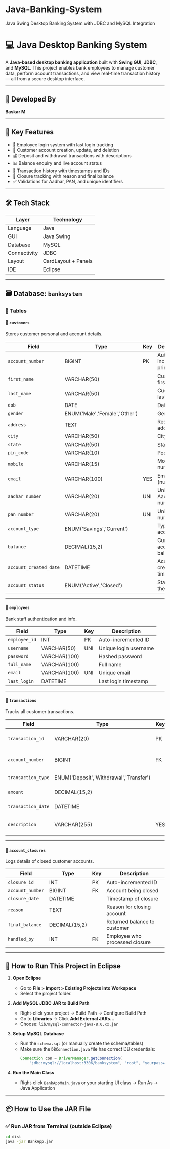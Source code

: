 # Java-Banking-System
Java Swing Desktop Banking System with JDBC and MySQL Integration

# 💻 Java Desktop Banking System

A **Java-based desktop banking application** built with **Swing GUI**, **JDBC**, and **MySQL**. This project enables bank employees to manage customer data, perform account transactions, and view real-time transaction history — all from a secure desktop interface.

---

## 🔑 Developed By
**Baskar M**

---

## 🚀 Key Features

- 🔐 Employee login system with last login tracking
- 👤 Customer account creation, update, and deletion
- 💰 Deposit and withdrawal transactions with descriptions
- 📊 Balance enquiry and live account status
- 📜 Transaction history with timestamps and IDs
- 📝 Closure tracking with reason and final balance
- ✅ Validations for Aadhar, PAN, and unique identifiers

---

## 🛠️ Tech Stack

| Layer        | Technology       |
|--------------|------------------|
| Language     | Java             |
| GUI          | Java Swing       |
| Database     | MySQL            |
| Connectivity | JDBC             |
| Layout       | CardLayout + Panels |
| IDE          | Eclipse          |

---

## 🗃️ Database: `banksystem`

### 📁 Tables

#### 🔹 `customers`
Stores customer personal and account details.

| Field                | Type                          | Key  | Description                      |
|---------------------|-------------------------------|------|----------------------------------|
| `account_number`     | BIGINT                        | PK   | Auto-incremented primary key     |
| `first_name`         | VARCHAR(50)                   |      | Customer's first name            |
| `last_name`          | VARCHAR(50)                   |      | Customer's last name             |
| `dob`                | DATE                          |      | Date of birth                    |
| `gender`             | ENUM('Male','Female','Other') |      | Gender                           |
| `address`            | TEXT                          |      | Residential address              |
| `city`               | VARCHAR(50)                   |      | City                             |
| `state`              | VARCHAR(50)                   |      | State                            |
| `pin_code`           | VARCHAR(10)                   |      | Postal code                      |
| `mobile`             | VARCHAR(15)                   |      | Mobile number                    |
| `email`              | VARCHAR(100)                  | YES  | Email (nullable)                 |
| `aadhar_number`      | VARCHAR(20)                   | UNI  | Unique Aadhar number             |
| `pan_number`         | VARCHAR(20)                   | UNI  | Unique PAN number                |
| `account_type`       | ENUM('Savings','Current')     |      | Type of account                  |
| `balance`            | DECIMAL(15,2)                 |      | Current account balance          |
| `account_created_date` | DATETIME                   |      | Account creation timestamp       |
| `account_status`     | ENUM('Active','Closed')       |      | Status of the account            |

---

#### 🔹 `employees`
Bank staff authentication and info.

| Field        | Type          | Key  | Description                      |
|--------------|---------------|------|----------------------------------|
| `employee_id`| INT           | PK   | Auto-incremented ID              |
| `username`   | VARCHAR(50)   | UNI  | Unique login username            |
| `password`   | VARCHAR(100)  |      | Hashed password                  |
| `full_name`  | VARCHAR(100)  |      | Full name                        |
| `email`      | VARCHAR(100)  | UNI  | Unique email                     |
| `last_login` | DATETIME      |      | Last login timestamp             |

---

#### 🔹 `transactions`
Tracks all customer transactions.

| Field              | Type                                    | Key  | Description                      |
|-------------------|-----------------------------------------|------|----------------------------------|
| `transaction_id`   | VARCHAR(20)                             | PK   | Unique transaction ID            |
| `account_number`   | BIGINT                                  | FK   | Associated customer account      |
| `transaction_type` | ENUM('Deposit','Withdrawal','Transfer') |      | Type of transaction              |
| `amount`           | DECIMAL(15,2)                           |      | Transaction amount               |
| `transaction_date` | DATETIME                                |      | Transaction timestamp            |
| `description`      | VARCHAR(255)                            | YES  | Additional info (nullable)       |

---

#### 🔹 `account_closures`
Logs details of closed customer accounts.

| Field            | Type          | Key  | Description                      |
|------------------|---------------|------|----------------------------------|
| `closure_id`     | INT           | PK   | Auto-incremented ID              |
| `account_number` | BIGINT        | FK   | Account being closed             |
| `closure_date`   | DATETIME      |      | Timestamp of closure             |
| `reason`         | TEXT          |      | Reason for closing account       |
| `final_balance`  | DECIMAL(15,2) |      | Returned balance to customer     |
| `handled_by`     | INT           | FK   | Employee who processed closure   |

---

## 🧪 How to Run This Project in Eclipse

1. **Open Eclipse**
   - Go to **File > Import > Existing Projects into Workspace**
   - Select the project folder.

2. **Add MySQL JDBC JAR to Build Path**
   - Right-click your project → Build Path → Configure Build Path
   - Go to **Libraries** → Click **Add External JARs...**
   - Choose: `lib/mysql-connector-java-8.0.xx.jar`

3. **Setup MySQL Database**
   - Run the `schema.sql` (or manually create the schema/tables)
   - Make sure the `DBConnection.java` file has correct DB credentials:
     ```java
     Connection con = DriverManager.getConnection(
         "jdbc:mysql://localhost:3306/banksystem", "root", "yourpassword");
     ```

4. **Run the Main Class**
   - Right-click `BankAppMain.java` or your starting UI class → Run As → Java Application

---

## 📦 How to Use the JAR File

### ✅ Run JAR from Terminal (outside Eclipse)

```bash
cd dist
java -jar BankApp.jar
